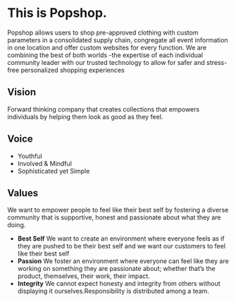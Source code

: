# This is Popshop.
Popshop allows users to shop pre-approved clothing with custom parameters in a consolidated supply chain, congregate all event information in one location and offer custom websites for every function. We are combining the best of both worlds -the expertise of each individual community leader with our trusted technology to allow for safer and stress-free personalized shopping experiences

## Vision

Forward thinking company that creates collections that empowers individuals by helping them look as good as they feel. 

## Voice
* Youthful 
* Involved & Mindful 
* Sophisticated yet Simple 

## Values
We want to empower people to feel like their best self by fostering a diverse community that is supportive, honest and passionate about what they are doing. 
* **Best Self**
We want to create an environment where everyone feels as if they are pushed to be their best self and we want our customers to feel like their best self 
* **Passion**
We foster an environment where everyone can feel like they are working on something they are passionate about; whether that’s the product, themselves, their work, their impact. 
* **Integrity** 
We cannot expect honesty and integrity from others without displaying it ourselves.Responsibility is distributed among a team. 

